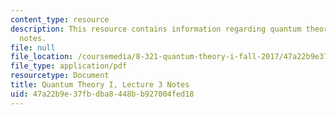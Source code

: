 ```yaml
---
content_type: resource
description: This resource contains information regarding quantum theory I, lecture
  notes.
file: null
file_location: /coursemedia/8-321-quantum-theory-i-fall-2017/47a22b9e37fbdba8448bb927004fed18_MIT8_321F17_lec3.pdf
file_type: application/pdf
resourcetype: Document
title: Quantum Theory I, Lecture 3 Notes
uid: 47a22b9e-37fb-dba8-448b-b927004fed18
---
```

